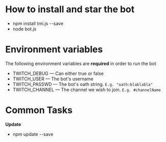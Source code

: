 # How to install and star the bot
* npm install tmi.js --save
* node bot.js

# Environment variables

The following environment variables are **required** in order to run the bot

* TWITCH_DEBUG — Can either true or false
* TWITCH_USER  — The bot's username
* TWITCH_PASSWD — The bot's oath string. `E.g. "oath:blablabla"`
* TWITCH_CHANNEL ­— The channel we wish to join. `E.g. #channelName`

# Common Tasks

**Update**

* npm update --save
